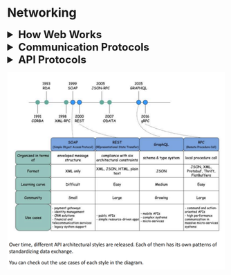 # Networking

<details >
 <summary style="font-size: x-large; font-weight: bold">How Web Works</summary>

- Think of `IP Address` as your house `PIN code`, which helps 
you get the website you are looking for on the internet
- Since remembering `IP address` is difficult  we use `Domain Name` such as www.google.com
- In Google Chrome, the default value is 6 connections per domain. This means that Chrome will only make a maximum of 6 HTTP requests to a single domain at the same time.
![img.png](images/img.png)
![img_1.png](images/img_1.png)

<details >
 <summary style="font-size: large; font-weight: bold">ISP(Internet Service Provider)</summary>

Example Airtel, Jio, etc.
![img_12.png](images/img_12.png)
![img_14.png](images/img_14.png)
![img_13.png](images/img_13.png)
https://www.submarinecablemap.com/
</details>

<details >
 <summary style="font-size: large; font-weight: bold">DNS(Domain Name Service)</summary>

- DNS acts as an address book. It translates human-readable domain
names (google.com) to machine-readable IP addresses
(142.251.46.238).
- WHOIS Privacy Protection: Helps to prevent any domain related info in public
![img_15.png](images/img_15.png)
- https://www.whois.com/whois/lensview.io

To achieve better scalability, the DNS servers are organized in a
hierarchical tree structure.
There are 3 basic levels of DNS servers:
1. Root name server (.). It stores the IP addresses of Top Level
   Domain (TLD) name servers. There are 13 logical root name servers
   globally.
2. TLD name server. It stores the IP addresses of authoritative name
   servers. There are several types of TLD names. For example, generic
   TLD (.com, .org), country code TLD (.us), test TLD (.test).
3. Authoritative name server. It provides actual answers to the DNS
   query. You can register authoritative name servers with domain name
   registrar such as GoDaddy, Namecheap, etc.
   The diagram below illustrates how DNS lookup works under the hood:
![img.png](images/img_40.png)

   1. google.com is typed into the browser, and the browser sends the
      domain name to the DNS resolver.
      97
   2. The resolver queries a DNS root name server.
   3. The root server responds to the resolver with the address of a TLD
      DNS server. In this case, it is .com.
   4. The resolver then makes a request to the .com TLD.
   5. The TLD server responds with the IP address of the domain’s name
      server, google.com (authoritative name server).
   6. The DNS resolver sends a query to the domain’s nameserver.
   7. The IP address for google.com is then returned to the resolver from
      the nameserver.
   8. The DNS resolver responds to the web browser with the IP address
      (142.251.46.238) of the domain requested initially.
      DNS lookups on average take between 20-120 milliseconds to
      complete (according to YSlow).
   
Referred Video: https://www.youtube.com/watch?v=27r4Bzuj5NQ
</details>

<details >
 <summary style="font-size: large; font-weight: bold">What happens when you type a URL into your browser?
</summary>

![img_11.png](images/img_11.png)
![img_10.png](images/img_10.png)
1. Bob enters a URL into the browser and hits Enter. In this example,
   the URL is composed of 4 parts:
   - scheme - 𝒉𝒕𝒕𝒑𝒔://. This tells the browser to send a connection to the
   server using HTTPS.
   - domain - 𝒆𝒙𝒂𝒎𝒑𝒍𝒆.𝒄𝒐𝒎. This is the domain name of the site.
   - path - 𝒑𝒓𝒐𝒅𝒖𝒄𝒕/𝒆𝒍𝒆𝒄𝒕𝒓𝒊𝒄. It is the path on the server to the requested
   resource: phone.
   - resource - 𝒑𝒉𝒐𝒏𝒆. It is the name of the resource Bob wants to visit.
2. The browser looks up the IP address for the domain with a domain
   name system (DNS) lookup. To make the lookup process fast, data is
   cached at different layers: browser cache, OS cache, local network
   cache and ISP cache.
   
   - If the IP address cannot be found at any of the caches, the browser
   goes to DNS servers to do a recursive DNS lookup until the IP address
   is found (this will be covered in another post).
3. Now that we have the IP address of the server, the browser
   establishes a TCP connection with the server.
4. The browser sends a HTTP request to the server. The request looks
   like this:
   𝘎𝘌𝘛 /𝘱𝘩𝘰𝘯𝘦 𝘏𝘛𝘛𝘗/1.1
   𝘏𝘰𝘴𝘵: 𝘦𝘹𝘢𝘮𝘱𝘭𝘦.𝘤𝘰𝘮
5. The server processes the request and sends back the response. For
   a successful response (the status code is 200). The HTML response
   might look like this:
   ```html
    𝘏𝘛𝘛𝘗/1.1 200 𝘖𝘒
   𝘋𝘢𝘵𝘦: 𝘚𝘶𝘯, 30 𝘑𝘢𝘯 2022 00:01:01 𝘎𝘔𝘛
   𝘚𝘦𝘳𝘷𝘦𝘳: 𝘈𝘱𝘢𝘤𝘩𝘦
   𝘊𝘰𝘯𝘵𝘦𝘯𝘵-𝘛𝘺𝘱𝘦: 𝘵𝘦𝘹𝘵/𝘩𝘵𝘮𝘭; 𝘤𝘩𝘢𝘳𝘴𝘦𝘵=𝘶𝘵𝘧-8
   <!𝘋𝘖𝘊𝘛𝘠𝘗𝘌 𝘩𝘵𝘮𝘭>
   <𝘩𝘵𝘮𝘭 𝘭𝘢𝘯𝘨="𝘦𝘯">
   𝘏𝘦𝘭𝘭𝘰 𝘸𝘰𝘳𝘭𝘥
   </𝘩𝘵𝘮𝘭>
    ```
   
6. The browser renders the HTML content.

Referred Video: https://www.youtube.com/watch?v=AlkDbnbv7dk&t=236s

Try to keep first call page size small so that their something to show, to make it performant
![img_16.png](images/img_16.png)
</details>


<details >
 <summary style="font-size: large; font-weight: bold">CRP(Critical Rendering Path)</summary>

The Critical Rendering Path is the sequence of steps the browser goes through to convert the HTML, CSS, and JavaScript into pixels on the screen. Optimizing the critical render path improves render performance. The critical rendering path includes the Document Object Model (DOM), CSS Object Model (CSSOM), render tree and layout.

![img_17.png](images/img_17.png)
![img_19.png](images/img_19.png)

JS Execution
![img_20.png](images/img_20.png)

Looking code-wise the critical rendering path is as follows:
1.
![img_21.png](images/img_21.png)
2. 
![img_22.png](images/img_22.png)

**Render-Blocking V/s Parser-Blocking**
- When a browser encounters a render-blocking resource, it will not display the page content below that render-blocking resource.

- When rendering is blocked because of a render-blocking resource, the browser will continue to parse the HTML code and construct the page contents. CSS is render-blocking by default.

- A parser-blocking resource blocks rendering as well, but in addition it prevents the browser from continuing to parse the HTML and processing other resources in the page. JavaScript is parser-blocking by default.

- A parser-blocking or render-blocking resource placed towards the end of the body is can't block rendering of remaining page content, as there's no more content to render!

- Note that when the browser's HTML parser encounters a stylesheet, the parser will not execute any scripts that come after the stylesheet until the CSS is fully loaded.

- In theory parser-blocking resources are worse than merely render-blocking ones, as images or additional scripts or stylesheet won't be discovered until the parser reaches those HTML tags.

- In practice this is rarely a problem, as the [browser's preload scanner](https://web.dev/articles/preload-scanner) can quickly identify important resources that need to be downloaded, without pausing to run any scripts.
- Referred Article: https://www.debugbear.com/blog/visualize-render-blocking-scripts.

3. 
![img_23.png](images/img_23.png)

4. 
![img_24.png](images/img_24.png)

5. 
![img_25.png](images/img_25.png)

6. Layout and Painting are just like making home 
![img_26.png](images/img_26.png)

7. Lastly, in Composting phase, we put things together, and things like modal should be at top, 
and we need to hide other things below it, happen in Composting phase
</details>


</details>








<details >
 <summary style="font-size: x-large; font-weight: bold">Communication Protocols</summary>


<details >
 <summary style="font-size: large; font-weight: bold">Network Protocols</summary>

![img_28.png](images/img_28.png)

Network protocols are standard methods of transferring data between two computers in a
network.
1. HTTP (HyperText Transfer Protocol)
   HTTP is a protocol for fetching resources such as HTML documents. It is the foundation of any
   data exchange on the Web and it is a client-server protocol.
2. HTTP/3
   HTTP/3 is the next major revision of the HTTP. It runs on QUIC, a new transport protocol
   designed for mobile-heavy internet usage. 
   1. It relies on **UDP** instead of TCP, which enables faster web page responsiveness.
   2. It is faster than HTTP/2.
   3. Header Compression
   4. Improved Performance
   5. Better Network Congestion
   6. VR applications demand more bandwidth to render intricate details
      of a virtual scene and will likely benefit from migrating to HTTP/3 powered by QUIC.
3. HTTPS (HyperText Transfer Protocol Secure)
   HTTPS extends HTTP and uses encryption for secure communications.
4. WebSocket
   WebSocket is a protocol that provides full-duplex communications over TCP. Clients establish
   WebSockets to receive real-time updates from the back-end services. Unlike REST, which always
   “pulls” data, WebSocket enables data to be “pushed”. Applications, like online gaming, stock
   trading, and messaging apps leverage WebSocket for real-time communication.
5. TCP (Transmission Control Protocol)
   TCP is designed to send packets across the internet and ensure the successful delivery of data
   and messages over networks. Many application-layer protocols are built on top of TCP.
6. UDP (User Datagram Protocol)
   UDP sends packets directly to a target computer, without establishing a connection first. UDP is
   commonly used in time-sensitive communications where occasionally dropping packets is better
   than waiting. Voice and video traffic are often sent using this protocol.
7. SMTP (Simple Mail Transfer Protocol)
   SMTP is a standard protocol to transfer electronic mail from one user to another.
8. FTP (File Transfer Protocol)
   FTP is used to transfer computer files between client and server. It has separate connections for
   the control channel and data channel.

Referred Video: https://www.youtube.com/watch?v=P6SZLcGE4us
</details>

</details>







<details >
 <summary style="font-size: x-large; font-weight: bold">API Protocols</summary>

Architecture in System Design
![img_31.png](images/img_31.png)
![img_32.png](images/img_32.png)

https://blog.postman.com/api-protocols-in-2023/
![img_2.png](images/img_2.png)



<details >
 <summary style="font-size: large; font-weight: bold">REST</summary>

![img_33.png](images/img_33.png)



<details >
 <summary style="font-size: medium; font-weight: bold">Advantages/Disadvantages</summary>

### Advantage
1. **Ease of Use**
2. **Stateless:** The server does not need to store any state in order to process the request. Like authentication details, IP address from where request is coming etc
3. **Scability:** The server can be scaled up and down as per the demand.
4. **Flexibility with Data:** We are free to use JSON or XML to send and receive data.
5. **Uniform Interface:** It leverages the same standard followed by HTTP like domain name, path, query etc.
6. **Caching:** We can cache the data which are not changing frequently like for example API returning number of countries etc. REST out of box provided caching capability using HTTP protocols
7. **Separation of Concerns:** Backend and frontend can be built on any language like java, javascript, python etc. We need to use same language on both side to consume REST API.
8. **Interoperability:** Language agnostic 
9. Ease of testing 
10. **Security:** It leverage different header to make it more secure.


### Disadvantage
1. **Over-fetching and under-fetching:** REST runs the risk of over-fetching or under-fetching data, as clients may only need a subset of resources. This drawback can cause performance issues and waste bandwidth.
2. **Chatty interfaces:** Retrieving related data may require multiple requests, which increases latency. This waterfall of calls becomes especially problematic as applications scale.
3. **[Versioning](https://www.postman.com/api-platform/api-versioning/) challenges:** Creating new versions of a REST API can be cumbersome, especially when there are changes to the data structure or service functionality. This often leads to backward compatibility issues.
4. **Stateless overhead:** While statelessness supports scalability, it also means that all the necessary context must be provided with every request. This requirement can introduce overhead, especially when clients must send large amounts of repetitive data.
5. **Lack of real-time functionality:** REST is not optimized for real-time apps like chat or live feeds. WebSockets and Server-Sent Events often better suit such use cases.
</details>



<details >
 <summary style="font-size: medium; font-weight: bold">URL v/s URI v/s URN</summary>

- Here anything after `#` does not go from client to server
- path helps you get to the exact function that needs to be executed
  ![img_35.png](images/img_35.png)

![img_4.png](images/img_4.png)

- URI
  URI stands for Uniform Resource Identifier. It identifies a logical or physical resource on
  the web. URL and URN are subtypes of URI. URL locates a resource, while URN names a
  resource.
  A URI is composed of the following parts:
  scheme:[//authority]path[?query][#fragment]
- URL
  URL stands for Uniform Resource Locator, the key concept of HTTP. It is the address of a
  unique resource on the web. It can be used with other protocols like FTP and JDBC.
- URN
  URN stands for Uniform Resource Name. It uses the urn scheme. URNs cannot be used
  to locate a resource. A simple example given in the diagram is composed of a namespace
  and a namespace-specific string.

If you would like to learn more detail on the subject, I would recommend W3C’s clarification.
</details>



<details >
 <summary style="font-size: medium; font-weight: bold">HTTP Request Methods</summary>

![img_36.png](images/img_36.png)

1. HEAD: Just want to check if any header got modified or not on the server
2. OPTIONS: Use for security purposes

</details>



<details >
 <summary style="font-size: medium; font-weight: bold">Express REST API</summary>

1. Complete JS SetUp: https://github.com/namastedev/namaste-frontend-system-design/tree/master/Networking/RestApi
```js
import express from 'express';
import bodyParser from 'body-parser';

const app = express();

app.use(bodyParser.json());

app.all('/', (req, res) => {
    // console.log('Request > ', req);
    // console.log('Response >', res);
    res.send(`I'm up!`);
});

const todos = [{
    id: '1',
    title: 'Task 1',
    completed: false
}, {
    id: '2',
    title: 'Task 2',
    completed: true
}];

// READ
app.get('/todos', (req, res) => {
    res.json(todos);
})

// CREATE
app.post('/todos', (req, res) => {
    const newTodo = req.body;
    todos.push(newTodo);
    res.status(201).json({
        message: 'New Todo Added!'
    });
});

// UPDATE
app.put('/todos/:id', (req, res) => {
    const newTodoData = req.body;
    const todoParamId = req.params.id;
    const todoIndex = todos.findIndex(td => td.id === todoParamId);

    if (todoIndex !== -1) {
        todos[todoIndex] = {
            id: todoParamId,
            ...newTodoData,
        }
        res.json({
            message: 'Todo updated successfully!'
        });
    } else {
        res.status(400).json({
            message: 'Todo Id does not exist!'
        });
    }
    
})

// DELETE
app.delete('/todos/:id', (req, res) => {
    const todoParamId = req.params.id;
    const todoIndex = todos.findIndex(td => td.id === todoParamId);

    if (todoIndex !== -1) {
        todos.splice(todoIndex, 1);
    }

    res.json({
        message: 'Todo deleted successfully!'
    });

})


const PORT = 5111;
app.listen(PORT, () => {
    console.log(`Server is running at port ${PORT}`);
});
```

2. Complete TS Setup: https://github.com/anjaysahoo/basic-ts-express-app
</details>



<details >
 <summary style="font-size: medium; font-weight: bold">`req.params` v/s `req.query`</summary>

### 1. `req.params`
`req.params` contains route parameters (in the path portion of the URL), which are typically used to capture dynamic segments in the URL.

```javascript
app.get('/user/:userId/books/:bookId', (req, res) => {
  res.send(req.params);
});
```
And you make a request to:
```
GET /user/123/books/456
```
`req.params` will contain:
```json
{
  "userId": "123",
  "bookId": "456"
}
```

**Other names:**
- Route parameters
- Path variables
- URL parameters

### 2. `req.query`
`req.query` contains query string parameters (in the query string portion of the URL, after the `?`), which are typically used to send additional data to the server.


```javascript
app.get('/search', (req, res) => {
  res.send(req.query);
});
```
And you make a request to:
```
GET /search?keyword=javascript&page=2
```
`req.query` will contain:
```json
{
  "keyword": "javascript",
  "page": "2"
}
```

**Other names:**
- Query string parameters
- URL query parameters
- Query variables

</details>



<details >
 <summary style="font-size: medium; font-weight: bold">HTTP Headers</summary>

HTTP requests are like asking for something from a server, and HTTP responses are the server's
replies. It's like sending a message and receiving a reply.

![img_34.png](images/img_34.png)

- An HTTP request header is an extra piece of information you include when making a request,
such as what kind of data you are sending or who you are. 
- In response headers, the server provides information about the response it is sending you, such as what type of data you're
receiving or if you have special instructions.
- A header serves a vital role in enabling client-server communication when building RESTful
applications. 
- In order to send the right information with their requests and interpret the
server's responses correctly, you need to understand these headers.

#### Request Headers

| Header            | Usecase                                             | Example                                                                                                         |
|:------------------|:----------------------------------------------------|:----------------------------------------------------------------------------------------------------------------|
| Host              | Target host                                         | host: www.1.cdn.example.com                                                                                     |
| Origin            | Origin Host                                         | host: www.example.com                                                                                           |
| Referer           | Indicate the previous web page making this request  | https://www.example.com/previous-page                                                                           |
| Accept            | Response content type                               | application/json                                                                                                |
| Accept-language   | Preferred response content language                 | en-US, en;q=0.9                                                                                                 |
| User Agent        | Identify the client. User agent string- OS, Browser | Mozilla/5.0 (Windows NT 10.0; Win64; x64) AppleWebKit/537.36 (KHTML, like Gecko) Chrome/126.0.0.0 Safari/537.36 |
| Accept-encoding   | Encoding algorithm                                  | gzip,deflate,br                                                                                                 |
| Connection        | Keep TCP connection open                            | keep-alive, close                                                                                               |
| Authorization     | send credentials                                    | Authorization: Bearer                                                                                           |
| Cookie            | Previous Server Token can be resend                 | key=value                                                                                                       |
| if-modified-since |                                                     |                                                                                                                 |
| Cache-control     |                                                     |                                                                                                                 |


#### Response Headers

| Header            | Usecase                                                                                       | Example                       |
|:------------------|:----------------------------------------------------------------------------------------------|:------------------------------|
| Date              | When the response was generated                                                               | Tue, 09 Jul 2024 04:53:11 GMT |
| Server            | Provides server info(This info can misused if there is known issue in library used on server) | Server: Apache/2.4.41(Unix)   |
| Content-Type      | Type of response content                                                                      | text/html, application.json   |
| Content-Length    | Original body response length(Can be used to show loader with percentage it downloaded)       | 256                           |
| Set-cookie        | Informs about cookie need to store for future response                                        | Set-cookie: user_id=123       |
| Content-encoding  | Response content encoding                                                                     | br                            |
| Cache-control     |                                                                                               |                               |
| Last-modified     |                                                                                               |                               |
| Etag              |                                                                                               |                               |
| Expires           |                                                                                               |                               |

</details>



<details >
 <summary style="font-size: medium; font-weight: bold">HTTP Status Code</summary>

![img_37.png](images/img_37.png)
![img_38.png](images/img_38.png)

Usecase for frontend developer
1. We can retry based on status code. So retry does not make sense if we get `400 Bad requests` because user is sending wrong info, but `503 service unavailable` make sense where we should retry

![img_5.png](images/img_5.png)
Refer Video for more details here: https://www.youtube.com/watch?v=qmpUfWN7hh4
</details>

<details >
 <summary style="font-size: medium; font-weight: bold">Design Effective & Safe API</summary>

![img_7.png](images/img_7.png)

</details>

</details>


<details >
 <summary style="font-size: large; font-weight: bold">GraphQL</summary>

![img_3.png](images/img_3.png)
- GraphQL is a query language for APIs developed by Meta. It provides a complete
  description of the data in the API and gives clients the power to ask for exactly what they
  need.
-  GraphQL servers sit in between the client and the backend services.
- GraphQL can aggregate multiple REST requests into one query. GraphQL server organizes
  the resources in a graph.
- GraphQL supports queries, mutations (applying data modifications to resources), and
  subscriptions (receiving notifications on schema modifications).

### Advantages

1. **Avoid Over-fetching**
2. **Avoid Under-fetching**
3. **Better mobile performance:** Since we are able to request required data only so for mobile we don't need fetch as much data we may need for desktop
4. Efficiency & Precision
5. **Declarative data fetching:** We are very clear what we need. Like for a country there are multiple things I can get but we can define that we need just name & code
6. **Structured / Hierarchical Structure:** For this we might need to do some configuration on server side
 
   Getting separately `language`, `continents` & `countries`
   ![img_1.png](images/img_41.png)
   Getting same data in nested structure
   ![img_2.png](images/img_42.png)
7. **Strongly Typed:** GraphQL APIs have strongly typed schemas, which allow developers to know exactly what data and types are available to query. 
8. **Introspection:** GraphQL’s self-documenting schema enables easier development through introspection.
9. **Real-time updates with subscriptions:** GraphQL enables real-time syncing through subscriptions, which keep the client updated in real time.

### Difference Between REST and GraphQL

![img_3.png](images/img_43.png)
![img_4.png](images/img_44.png)

- **Enforced schema**
  - GraphQL enforces the use of a schema—regardless of whether developers are taking a schema-first or code-first approach. With the code-first approach, the schema is generated from the resolvers.
  - REST does not enforce the use of a schema. Developers can take a schema-first approach with REST by using API specifications like OpenAPI and AsyncAPI, or they can auto-generate schemas from code, but it is not an integral part of the REST architecture.

- **HTTP status codes**
  - GraphQL uses the 200 status code for all responses, including error responses. The error response is typically included in the response payload itself.
  - REST makes use of standard HTTP status codes that indicate the status of the response. This is very useful for error handling.
    
- **[Versioning](https://www.postman.com/api-platform/api-versioning/)**
  - GraphQL uses a single versioned endpoint. It handles changes and deprecations by updating and evolving the schema without explicitly versioning the API, which can promote a smoother long-term evolution.
  - REST APIs need to be versioned in order to safely handle changes and deprecation. This is usually done in the URL of the APIs, though there are several other approaches to API versioning, as well.


### Similarities Between REST and GraphQL

- **Common architectural principles:** GraphQL and REST share common architectural principles. They are both stateless, support a client-server model, and can be consumed by any client that understands HTTP. This makes them suitable for a wide range of devices and applications.
- **HTTP as transport layer:** GraphQL and REST typically use HTTP as their transport layer, and they both leverage the standard HTTP POST method to send and receive data.
- **Data transfer formats:** GraphQL and REST use standard data formats for communication. JSON is the most commonly used format, but other formats, like XML, can also be used, especially in REST.
- **Middleware and extensions:** GraphQL and REST can both be extended with middleware to add functionalities like logging, caching, and authentication.

### Challenges of GraphQL

- **Query complexity:** The flexibility that GraphQL gives to the client comes with drawbacks, as overly complex or nested queries can negatively impact performance.
- **Learning curve:** GraphQL has a steeper learning curve than REST due to new concepts like mutations and subscriptions.
- **Versioning:** The flexible nature of queries means that changes in the schema can break existing queries, complicating version management.
- **Potential overuse of resources:** Since clients can request multiple resources in one query, there’s a risk of overloading servers by fetching more data than necessary.
- **Security concerns:** Malicious users could exploit GraphQL’s flexibility to overload servers with complex queries.

![img_5.png](images/img_45.png)

<details >
 <summary style="font-size: medium; font-weight: bold">Setting Up GraphQL Server</summary>

![img_6.png](images/img_46.png)

Here we will use Appolo for setting up GraphQL Server

1. Step-1: 
```js
import { ApolloServer } from '@apollo/server';
import { startStandaloneServer } from '@apollo/server/standalone';
import { typeDefs } from './typeDefs.js';
import { resolvers } from './resolvers.js';

// The ApolloServer constructor requires two parameters: your schema
// definition and your set of resolvers.
const server = new ApolloServer({
    typeDefs,
    resolvers,
  });
  
  // Passing an ApolloServer instance to the `startStandaloneServer` function:
  //  1. creates an Express app
  //  2. installs your ApolloServer instance as middleware
  //  3. prepares your app to handle incoming requests
  const { url } = await startStandaloneServer(server, {
    listen: { port: 4001 },
  });
  
  console.log(`🚀  Server ready at: ${url}`);
```

2. Step-2: Create typeDefs file
```js
export const typeDefs = `#graphql

    type Author {
        id: ID!
        name: String!
        books: [Book]
    }

    type Book {
        id: ID!
        title: String!
        publishedYear: Int
        author: Author
    }

    type Query {
        authors: [Author]
        books: [Book]
    }

    type Mutation {
        addBook(title: String!, publishedYear: Int, authorId: ID! ): Book!
    }
`
```

3. Step-3: Create resolvers file
```js
const data = {
    authors: [
      { id: "1", name: "Chirag Goel", bookIds: ["101", "102"] },
      { id: "2", name: "Akshay Saini", bookIds: ["103"] },
    ],
    books: [
      { id: "101", title: "Namaste Frontend System Design", publishedYear: 2000, authorId: "1" },
      { id: "102", title: "Book 2", publishedYear: 2010, authorId: "1" },
      { id: "103", title: "Book 3", publishedYear: 2020, authorId: "2" },
    ],
  };
  


export const resolvers = {
    Book: {
        author: (parent, args, context, info) => {
            console.log(parent);
            return data.authors.find(authorDetail => authorDetail.id === parent.authorId);

        },
    },
    Author: {
        books: (parent, args, context, info) => {
            return data.books.filter(book => parent.bookIds.includes(book.id));
        }
    },
    Query: {
        authors: (parent, args, context, info) => {
            return data.authors;
        },
        books: (parent, args, context, info) => {
            return data.books;
        }
    },
    Mutation: {
        addBook: (parent, args, context, info) => {
            console.log(args);
            const newBook = {...args, id: data.books.length + 1};
            data.books.push(newBook)
            return newBook;
        }
    }
}
```

Full Code: https://github.com/namastedev/namaste-frontend-system-design/tree/master/Networking/GraphQl

4. Step-4: Run server
![img_7.png](images/img_47.png)
![img_8.png](images/img_48.png)
</details>

</details>


<details >
 <summary style="font-size: large; font-weight: bold">gRPC</summary>

- gRPC, which stands for “Google Remote Procedure Call,” is a modern, high-performance protocol that facilitates communication between services.
- Open-source
- It is built on top of HTTP/2 and leverages Protocol Buffers to define service methods and message formats.
- In contrast to REST APIs, which rely on standard HTTP verbs like GET and POST, gRPC enables services to expose custom methods that are similar to functions in a programming language.  


### Benefits of gRPC
- **Performance:** HTTP/2 and Protocol Buffers enable gRPC to achieve low latency and high throughput.
- **Strong typing:** Like SOAP and GraphQL, gRPC is strongly typed. This results in fewer bugs as types are validated at compile time.
- **Multi-language support:** gRPC has first-class support for many programming languages, including Go, Java, C#, and Node.js.
- **Streaming:** gRPC handles streaming requests and responses out-of-the-box, which unlocks complex use cases like long-lived connections and real-time updates.
- **Battery included:** gRPC directly supports critical functionality like load balancing, retries, and timeouts.


### Challenges of gRPC
- **Browser support:** Native gRPC support in browsers is still limited, making it less suitable for direct client-to-server communication in web applications.
- **Learning curve:** Developers need to learn how to work with Protocol Buffers, custom service definitions, and other gRPC features, which can slow initial productivity.
- **Debugging complexity:** Protocol Buffers are not human-readable, making it harder to debug and test gRPC APIs than JSON APIs.


![img_10.png](images/img_50.png)
![img_11.png](images/img_51.png)
![img_12.png](images/img_52.png)
![img_13.png](images/img_53.png)

Setup Code: https://github.com/namastedev/namaste-frontend-system-design/tree/master/Networking/gRPC

![img_14.png](images/img_54.png)
![img_15.png](images/img_55.png)
![img_16.png](images/img_56.png)
![img_17.png](images/img_57.png)

</details>

</details>

























![img_6.png](images/img_6.png)






